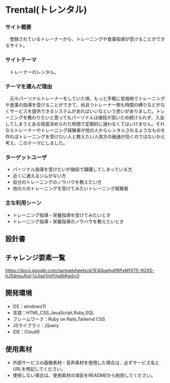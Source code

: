 # Trental(トレンタル)

### サイト概要

　登録されているトレーナーから、トレーニングや食事指導が受けることができるサイト。

### サイトテーマ

　トレーナーのレンタル。

### テーマを選んだ理由

　元々パーソナルトレーナーをしていた頃、もっと手軽に低価格でトレーニングや食事の指導を受けることができて、尚且つトレーナー側も時間の縛りなどがなくサービスを提供できるシステムがあればいいなという思いがありました。トレーニングを教わりたいと思ってもパーソナルは値段が高いため続けられず、入会してしまうとある程度決められた時間で定期的に通わなくてはいけません。それならトレーナーやトレーニング経験者が他の人からレンタルされるようなものを作ればトレーニングを受けたい人と教えたい人両方の融通が効くのではないかと考え、このテーマにしました。

### ターゲットユーザ
* パーソナル指導を受けたいが値段で躊躇してしまっている方
* 近くに通えるジムがない方
* 自分のトレーニングのノウハウを教えたい方
* 他の人のトレーニングを受けてみたいトレーニング経験者

### 主な利用シーン
* トレーニング指導・栄養指導を受けてみたいとき
* トレーニング指導・栄養指導のノウハウを教えたいとき

## 設計書


## チャレンジ要素一覧
<https://docs.google.com/spreadsheets/d/1E4Quehglf9PxM1XTE-ft2X5-hJ5dmoJhsI-UJlgzVmY/edit#gid=0>

## 開発環境
- OS：windows11
- 言語：HTML,CSS,JavaScript,Ruby,SQL
- フレームワーク：Ruby on Rails,Tailwind CSS
- JSライブラリ：jQuery
- IDE：Cloud9

## 使用素材
- 外部サービスの画像素材・音声素材を使用した場合は、必ずサービス名とURLを明記してください。
- 使用しない場合は、使用素材の項目をREADMEから削除してください。
